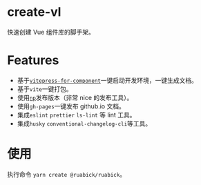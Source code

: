 # create-vl

快速创建 Vue 组件库的脚手架。

# Features

- 基于[`vitepress-for-component`](https://github.com/dewfall123/vitepress-for-component.git)一键启动开发环境，一键生成文档。
- 基于`vite`一键打包。
- 使用[`np`](https://github.com/sindresorhus/np)发布版本（非常 nice 的发布工具）。
- 使用`gh-pages`一键发布 github.io 文档。
- 集成`eslint` `prettier` `ls-lint` 等 lint 工具。
- 集成`husky` `conventional-changelog-cli`等工具。

# 使用

执行命令 `yarn create @ruabick/ruabick`。

